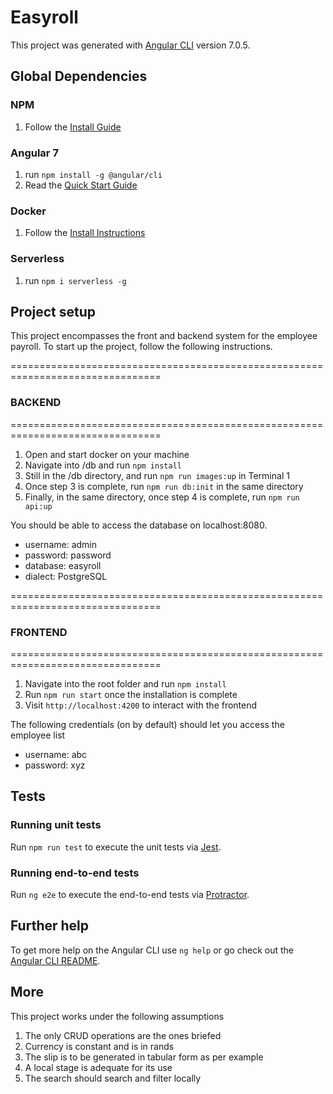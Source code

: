 # Easyroll

This project was generated with [Angular CLI](https://github.com/angular/angular-cli) version 7.0.5.

## Global Dependencies

### NPM
1. Follow the [Install Guide](https://blog.teamtreehouse.com/install-node-js-npm-linux)

### Angular 7
1. run `npm install -g @angular/cli`
2. Read the [Quick Start Guide](https://angular.io/guide/quickstart)

### Docker
1. Follow the [Install Instructions](https://docs.docker.com/install/linux/docker-ce/ubuntu/)

### Serverless
1. run `npm i serverless -g`

## Project setup

This project encompasses the front and backend system for the employee payroll. To start up the project, follow the following instructions.

================================================================================
### BACKEND
================================================================================
1. Open and start docker on your machine
2. Navigate into /db and run `npm install`
3. Still in the /db directory, and run `npm run images:up` in Terminal 1
4. Once step 3 is complete, run `npm run db:init` in the same directory
5. Finally, in the same directory, once step 4 is complete, run `npm run api:up`

You should be able to access the database on localhost:8080.
- username: admin
- password: password
- database: easyroll
- dialect: PostgreSQL

================================================================================
### FRONTEND
================================================================================
1. Navigate into the root folder and run `npm install`
2. Run `npm run start` once the installation is complete
3. Visit `http://localhost:4200` to interact with the frontend

The following credentials (on by default) should let you access the employee list
- username: abc
- password: xyz

## Tests
### Running unit tests

Run `npm run test` to execute the unit tests via [Jest](https://jestjs.io/).

### Running end-to-end tests

Run `ng e2e` to execute the end-to-end tests via [Protractor](http://www.protractortest.org/).

## Further help

To get more help on the Angular CLI use `ng help` or go check out the [Angular CLI README](https://github.com/angular/angular-cli/blob/master/README.md).

## More
This project works under the following assumptions
1. The only CRUD operations are the ones briefed
2. Currency is constant and is in rands
3. The slip is to be generated in tabular form as per example
4. A local stage is adequate for its use
5. The search should search and filter locally
